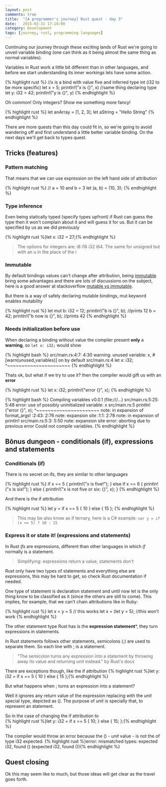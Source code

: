 ```yaml
---
layout: post
comments: true
title:  "[A programmer's journey] Rust quest - day 3"
date:   2015-03-31 17:18:00
category: Development
tags: [journey, rust, programming languages]
---
```

Continuing our journey through these exciting lands of Rust we're going to unveil variable binding (one can think as it being almost the same thing as normal variables).

Variables in Rust work a little bit different than in other languages, and before we start understanding its inner workings lets have some action.

{% highlight rust %}
//x is a bind with value five and inferred type int (i32 to be more specific)
let x = 5;
println!("x is {}", x)
//same thing declaring type
let y: i32 = 42;
println!("y is {}", y)
{% endhighlight %}

Oh common! Only integers? Show me something more fancy!  

{% highlight rust %}
let anArray = [1, 2, 3];
let aString = "Hello String"
{% endhighlight %}

There are more quests than this day could fit in, so we're going to avoid wandering off and first understand a little better variable binding. On the next days we'll get back to types quest.

## Tricks (features)  

### Pattern matching  

That means that we can use expression on the left hand side of attribution  

{% highlight rust %}
// a = 10 and b = 3
let (a, b) = (10, 3);
{% endhighlight %}

### Type inference
Even being statically typed (specify types upfront) if Rust can guess the type then it won't complain about it and will guess it for us. But it can be specified by us as we did previously

{% highlight rust %}let x: i32 = 27;{% endhighlight %}

> The options for integers are: i8 i16 i32 i64. The same for unsigned but with an u in the place of the i


### Immutable
By default bindings values can't change after attribution, being [immutable](http://en.wikipedia.org/wiki/Immutable_object) bring some advantages and there are lots of discussions on the subject, here is a good answer at stackoverflow [mutable vs immutable](http://stackoverflow.com/questions/214714/mutable-vs-immutable-objects).

But there is a way of safely declaring mutable bindings, mut keyword enables mutability  

{% highlight rust %}
let mut b: i32 = 12;
println!("b is {}", b); //prints 12
b = 42;
println!("b now is {}", b); //prints 42
{% endhighlight %}

### Needs initialization before use

When declaring a binding without value the compiler present **only** a **warning**, so `let x: i32;` would show  

{% highlight bash %}
src/main.rs:4:7: 4:30 warning: unused variable: x, #[warn(unused_variables)] on by default src/main.rs:4 let x: i32;
                  ^~~~~~~~~~~~~~~~~~~~~~~
{% endhighlight %}

Thats ok, but what if we try to use it? then the compiler would gift us with an **error**  

{% highlight rust %}
let x: i32;
println!("error {}", x);
{% endhighlight %}

{% highlight bash %}
 Compiling variables v0.0.1 (file:///...) src/main.rs:5:25: 5:48 error: use of possibly uninitialized variable: x src/main.rs:5 println!("error {}", x); ^~~~~~~~~~~~~~~~~~~~~~~ note: in expansion of format_args! :2:43: 2:76 note: expansion site :1:1: 2:78 note: in expansion of println! src/main.rs:5:3: 5:50 note: expansion site error: aborting due to previous error Could not compile variables.
{% endhighlight %}

## Bônus dungeon - conditionals (if), expressions and statements

### Conditionals (if)

There is no secret on ifs, they are similar to other languages  

{% highlight rust %}
if x == 5 {
  println!("x is five!");
} else if x == 6 {
  println!("x is six!");
} else {
  println!("x is not five or six: {}", x);
}
{% endhighlight %}

And there is the if attribution  

{% highlight rust %}
let y = if x == 5 { 10 } else { 15 };
{% endhighlight %}

> This may be also know as if ternary, here is a C# example: `var y = if (x == 5) ? 10 : 15`

### Express it or state it! (expressions and statements)

In Rust *ifs* are expressions, different than other languages in which *if* normally is a statement.

> Simplifying: expressions return a value, statements don't

Rust only have two types of statements and everything else are expressions, this may be hard to get, so check Rust documentation if needed.

One type of statement is declaration statement and until now let is the only thing know to be classified as it (since the others are still to come). This implies, for example, that we can't chain attributions like in Ruby:  

{% highlight rust %}
let x = y = 5 // this works
let x = (let y = 5); //this won't work
{% endhighlight %}

The other statement type Rust has is the **expression statement***, they turn expressions in statements.

In Rust statements follows other statements, semicolons (;) are used to separate them. So each line with ; is a statement.

> "The semicolon turns any expression into a statement by throwing away its value and returning unit instead." by Rust's docs

There are exceptions though, like the if attribution
{% highlight rust %}let y: i32 = if x == 5 { 10 } else { 15 };{% endhighlight %}

But what happens when ; turns an expression into a statement?

Well it ignores any return value of the expression replacing with the *unit* special type, depicted as (). The purpose of *unit* is specially that, to represent an statement.

So in the case of changing the if attribution to  
{% highlight rust %}let y: i32 = if x == 5 { 10; } else { 15; };{% endhighlight %}

The compiler would throw an error because the () - *unit* value - is not the of type i32 expected.
{% highlight rust %}error: mismatched types: expected i32, found () (expected i32, found ()){% endhighlight %}

## Quest closing
Ok this may seem like to much, but those ideas will get clear as the travel goes forth.
